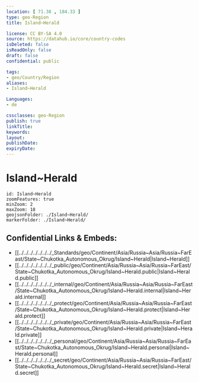 ```yaml
---
location: [ 71.38 , 184.33 ] 
type: geo-Region
title: Island~Herald

license: CC BY-SA 4.0
source: https://datahub.io/core/country-codes
isDeleted: false
isReadOnly: false
draft: false
confidential: public

tags:
- geo/Country/Region
aliases:
- Island~Herald

Languages:
- de

cssclasses: geo-Region
publish: true
linkTitle: 
keywords: 
layout: 
publishDate: 
expiryDate: 
---
```


# Island~Herald

```leaflet
id: Island~Herald
zoomFeatures: true 
minZoom: 2 
maxZoom: 18
geojsonFolder: ./Island~Herald/
markerFolder: ./Island~Herald/
```


## Confidential Links & Embeds: 
- [[../../../../../../../_Standards/geo/Continent/Asia/Russia~Asia/Russia~FarEast/State~Chukotka_Autonomous_Okrug/Island~Herald|Island~Herald]] 
- [[../../../../../../../_public/geo/Continent/Asia/Russia~Asia/Russia~FarEast/State~Chukotka_Autonomous_Okrug/Island~Herald.public|Island~Herald.public]] 
- [[../../../../../../../_internal/geo/Continent/Asia/Russia~Asia/Russia~FarEast/State~Chukotka_Autonomous_Okrug/Island~Herald.internal|Island~Herald.internal]] 
- [[../../../../../../../_protect/geo/Continent/Asia/Russia~Asia/Russia~FarEast/State~Chukotka_Autonomous_Okrug/Island~Herald.protect|Island~Herald.protect]] 
- [[../../../../../../../_private/geo/Continent/Asia/Russia~Asia/Russia~FarEast/State~Chukotka_Autonomous_Okrug/Island~Herald.private|Island~Herald.private]] 
- [[../../../../../../../_personal/geo/Continent/Asia/Russia~Asia/Russia~FarEast/State~Chukotka_Autonomous_Okrug/Island~Herald.personal|Island~Herald.personal]] 
- [[../../../../../../../_secret/geo/Continent/Asia/Russia~Asia/Russia~FarEast/State~Chukotka_Autonomous_Okrug/Island~Herald.secret|Island~Herald.secret]] 


